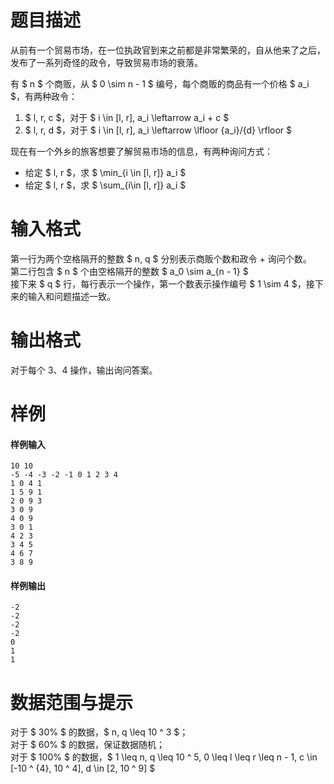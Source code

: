
# 题目描述

从前有一个贸易市场，在一位执政官到来之前都是非常繁荣的，自从他来了之后，发布了一系列奇怪的政令，导致贸易市场的衰落。

有 $ n $ 个商贩，从 $ 0 \sim n - 1 $ 编号，每个商贩的商品有一个价格 $ a_i $，有两种政令：

1. $ l, r, c $，对于 $ i \in [l, r], a_i \leftarrow a_i + c $
2. $ l, r, d $，对于 $ i \in [l, r], a_i \leftarrow \lfloor {a_i}/{d} \rfloor $

现在有一个外乡的旅客想要了解贸易市场的信息，有两种询问方式：
- 给定 $ l, r $，求 $ \min_{i \in [l, r]} a_i $
- 给定 $ l, r $，求 $ \sum_{i\in [l, r]} a_i $

# 输入格式

第一行为两个空格隔开的整数 $ n, q $ 分别表示商贩个数和政令 + 询问个数。  
第二行包含 $ n $ 个由空格隔开的整数 $ a_0 \sim a_{n - 1} $  
接下来 $ q $ 行，每行表示一个操作，第一个数表示操作编号 $ 1 \sim 4 $，接下来的输入和问题描述一致。

# 输出格式

对于每个 3、4 操作，输出询问答案。

# 样例

#### 样例输入
```plain
10 10
-5 -4 -3 -2 -1 0 1 2 3 4
1 0 4 1
1 5 9 1
2 0 9 3
3 0 9
4 0 9
3 0 1
4 2 3
3 4 5
4 6 7
3 8 9
```

#### 样例输出
```plain
-2
-2
-2
-2
0
1
1
```

# 数据范围与提示

对于 $ 30\% $ 的数据，$ n, q \leq 10 ^ 3 $；  
对于 $ 60\% $ 的数据，保证数据随机；  
对于 $ 100\% $ 的数据，$ 1 \leq n, q \leq 10 ^ 5, 0 \leq l \leq r \leq n - 1, c \in [-10 ^ {4}, 10 ^ 4], d \in [2, 10 ^ 9] $


